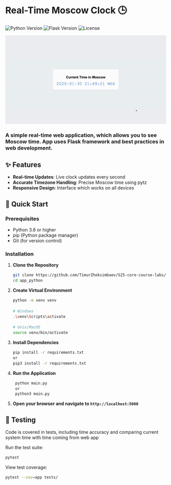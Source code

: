 # Real-Time Moscow Clock 🕒

![Python Version](https://img.shields.io/badge/python-3.8%2B-blue)
![Flask Version](https://img.shields.io/badge/flask-2.3.3-green)
![License](https://img.shields.io/badge/license-MIT-blue)


<!-- ![Alt text](image.png) -->

![Demo](time.gif)

### A simple real-time web application, which allows you to see Moscow time. App uses Flask framework and best practices in web development.

## ✨ Features
- **Real-time Updates**: Live clock updates every second
- **Accurate Timezone Handling**: Precise Moscow time using pytz
- **Responsive Design**: Interface which works on all devices

## 🚀 Quick Start

### Prerequisites

- Python 3.8 or higher
- pip (Python package manager)
- Git (for version control)

### Installation

1. **Clone the Repository**
   ```bash
   git clone https://github.com/TimurZheksimbaev/S25-core-course-labs/tree/lab1
   cd app_python
   ```

2. **Create Virtual Environment**
   ```bash
   python -m venv venv
   
   # Windows
   .\venv\Scripts\activate
   
   # Unix/MacOS
   source venv/bin/activate
   ```

3. **Install Dependencies**
   ```bash
   pip install -r requirements.txt
   or 
   pip3 install -r requirements.txt
   ```

4. **Run the Application**
   ```bash
    python main.py
    or 
    python3 main.py
   ```

5. **Open your browser and navigate to `http://localhost:5000`**

## 🧪 Testing

Code is covered in tests, including time accuracy and comparing current system time with time coming from web app

Run the test suite:
```bash
pytest
```

View test coverage:
```bash
pytest --cov=app tests/
```